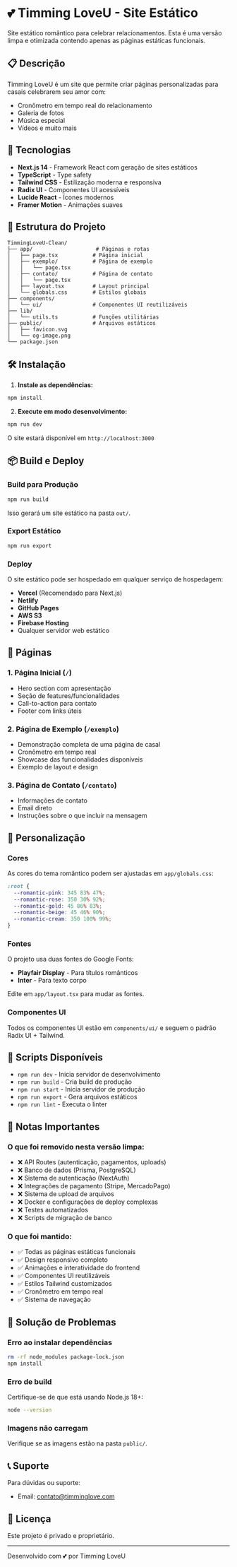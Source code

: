 # 💕 Timming LoveU - Site Estático

Site estático romântico para celebrar relacionamentos. Esta é uma versão limpa e otimizada contendo apenas as páginas estáticas funcionais.

## 📋 Descrição

Timming LoveU é um site que permite criar páginas personalizadas para casais celebrarem seu amor com:
- Cronômetro em tempo real do relacionamento
- Galeria de fotos
- Música especial
- Vídeos e muito mais

## 🚀 Tecnologias

- **Next.js 14** - Framework React com geração de sites estáticos
- **TypeScript** - Type safety
- **Tailwind CSS** - Estilização moderna e responsiva
- **Radix UI** - Componentes UI acessíveis
- **Lucide React** - Ícones modernos
- **Framer Motion** - Animações suaves

## 📁 Estrutura do Projeto

```
TimmingLoveU-Clean/
├── app/                    # Páginas e rotas
│   ├── page.tsx           # Página inicial
│   ├── exemplo/           # Página de exemplo
│   │   └── page.tsx
│   ├── contato/           # Página de contato
│   │   └── page.tsx
│   ├── layout.tsx         # Layout principal
│   └── globals.css        # Estilos globais
├── components/
│   └── ui/                # Componentes UI reutilizáveis
├── lib/
│   └── utils.ts           # Funções utilitárias
├── public/                # Arquivos estáticos
│   ├── favicon.svg
│   └── og-image.png
└── package.json
```

## 🛠️ Instalação

1. **Instale as dependências:**

```bash
npm install
```

2. **Execute em modo desenvolvimento:**

```bash
npm run dev
```

O site estará disponível em `http://localhost:3000`

## 📦 Build e Deploy

### Build para Produção

```bash
npm run build
```

Isso gerará um site estático na pasta `out/`.

### Export Estático

```bash
npm run export
```

### Deploy

O site estático pode ser hospedado em qualquer serviço de hospedagem:

- **Vercel** (Recomendado para Next.js)
- **Netlify**
- **GitHub Pages**
- **AWS S3**
- **Firebase Hosting**
- Qualquer servidor web estático

## 🎨 Páginas

### 1. Página Inicial (`/`)
- Hero section com apresentação
- Seção de features/funcionalidades
- Call-to-action para contato
- Footer com links úteis

### 2. Página de Exemplo (`/exemplo`)
- Demonstração completa de uma página de casal
- Cronômetro em tempo real
- Showcase das funcionalidades disponíveis
- Exemplo de layout e design

### 3. Página de Contato (`/contato`)
- Informações de contato
- Email direto
- Instruções sobre o que incluir na mensagem

## 🎨 Personalização

### Cores

As cores do tema romântico podem ser ajustadas em `app/globals.css`:

```css
:root {
  --romantic-pink: 345 83% 47%;
  --romantic-rose: 350 30% 92%; 
  --romantic-gold: 45 86% 83%;
  --romantic-beige: 45 46% 90%;
  --romantic-cream: 350 100% 99%;
}
```

### Fontes

O projeto usa duas fontes do Google Fonts:
- **Playfair Display** - Para títulos românticos
- **Inter** - Para texto corpo

Edite em `app/layout.tsx` para mudar as fontes.

### Componentes UI

Todos os componentes UI estão em `components/ui/` e seguem o padrão Radix UI + Tailwind.

## 🔧 Scripts Disponíveis

- `npm run dev` - Inicia servidor de desenvolvimento
- `npm run build` - Cria build de produção
- `npm run start` - Inicia servidor de produção
- `npm run export` - Gera arquivos estáticos
- `npm run lint` - Executa o linter

## 📝 Notas Importantes

### O que foi removido nesta versão limpa:

- ❌ API Routes (autenticação, pagamentos, uploads)
- ❌ Banco de dados (Prisma, PostgreSQL)
- ❌ Sistema de autenticação (NextAuth)
- ❌ Integrações de pagamento (Stripe, MercadoPago)
- ❌ Sistema de upload de arquivos
- ❌ Docker e configurações de deploy complexas
- ❌ Testes automatizados
- ❌ Scripts de migração de banco

### O que foi mantido:

- ✅ Todas as páginas estáticas funcionais
- ✅ Design responsivo completo
- ✅ Animações e interatividade do frontend
- ✅ Componentes UI reutilizáveis
- ✅ Estilos Tailwind customizados
- ✅ Cronômetro em tempo real
- ✅ Sistema de navegação

## 🐛 Solução de Problemas

### Erro ao instalar dependências

```bash
rm -rf node_modules package-lock.json
npm install
```

### Erro de build

Certifique-se de que está usando Node.js 18+:

```bash
node --version
```

### Imagens não carregam

Verifique se as imagens estão na pasta `public/`.

## 📞 Suporte

Para dúvidas ou suporte:
- Email: contato@timminglove.com

## 📄 Licença

Este projeto é privado e proprietário.

---

Desenvolvido com 💕 por Timming LoveU
